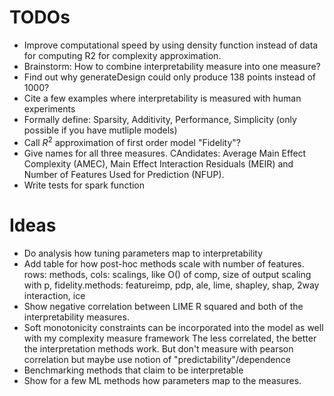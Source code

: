 # TODOs

- Improve computational speed by using density function instead of data for computing R2 for complexity approximation.
- Brainstorm: How to combine interpretability measure into one measure?
- Find out why  generateDesign could only produce 138 points instead of 1000?
- Cite a few examples where interpretability is measured with human experiments
- Formally define: Sparsity, Additivity, Performance, Simplicity (only possible if you have mutliple models)
- Call $R^2$ approximation of first order model "Fidelity"?
- Give names for all three measures. CAndidates: Average Main Effect Complexity (AMEC), Main Effect Interaction Residuals (MEIR) and Number of Features Used for Prediction (NFUP).
- Write tests for spark function

# Ideas

- Do analysis how tuning parameters map to interpretability
- Add table for how post-hoc methods scale with number of features. rows: methods, cols: scalings, like O() of comp, size of output scaling with p, fidelity.methods: featureimp, pdp, ale, lime, shapley, shap, 2way interaction, ice
- Show negative correlation between LIME R squared and both of the interpretability measures.
- Soft monotonicity constraints can be incorporated into the model as well with my complexity measure framework
The less correlated, the better the interpretation methods work.
But don't measure with pearson correlation but maybe use notion of "predictability"/dependence
- Benchmarking methods that claim to be interpretable
- Show for a few ML methods how parameters map to the measures.
